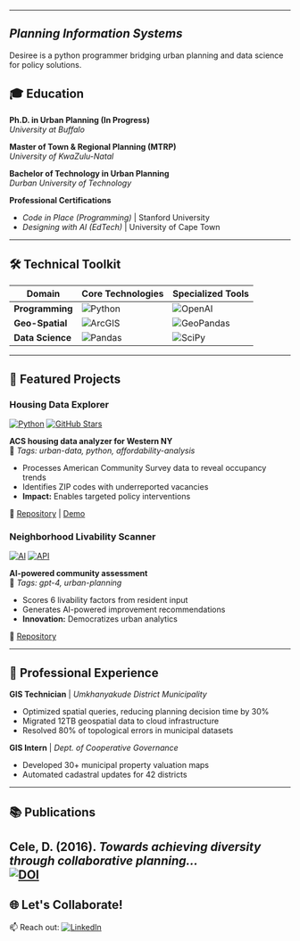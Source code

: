 
----
## *Planning Information Systems*  
Desiree is a python programmer bridging urban planning and data science for policy solutions.

## 🎓 Education

**Ph.D. in Urban Planning (In Progress)**  
*University at Buffalo*  

**Master of Town & Regional Planning (MTRP)**  
*University of KwaZulu-Natal*  

**Bachelor of Technology in Urban Planning**  
*Durban University of Technology*  

**Professional Certifications**  
- *Code in Place (Programming)* | Stanford University  
- *Designing with AI (EdTech)*  | University of Cape Town  

---

## 🛠️ Technical Toolkit

<div class="skills-table">

| **Domain**       | **Core Technologies**                                                                 | **Specialized Tools**                                                         |
|------------------|--------------------------------------------------------------------------------------|------------------------------------------------------------------------------|
| **Programming**  | ![Python](https://img.shields.io/badge/Python-3.10+-3776AB?logo=python)              | ![OpenAI](https://img.shields.io/badge/OpenAI-GPT_4-412991?logo=openai)     |
| **Geo-Spatial**  | ![ArcGIS](https://img.shields.io/badge/ArcGIS-Pro-2C2D2E?logo=esri)                  | ![GeoPandas](https://img.shields.io/badge/GeoPandas-0.12+-E5A50C)           |
| **Data Science** | ![Pandas](https://img.shields.io/badge/Pandas-2.0+-150458?logo=pandas)               | ![SciPy](https://img.shields.io/badge/SciPy-1.10+-8CAAE6?logo=scipy)        |

</div>

---

## 🚀 Featured Projects

<div class="project-card">

### Housing Data Explorer  
[![Python](https://img.shields.io/badge/Python-3.10+-blue)]() [![GitHub Stars](https://img.shields.io/github/stars/Descele/CIP5_Project1?style=social)]()

**ACS housing data analyzer for Western NY**  
📍 *Tags: urban-data, python, affordability-analysis*

- Processes American Community Survey data to reveal occupancy trends
- Identifies ZIP codes with underreported vacancies  
- **Impact:** Enables targeted policy interventions  

🔗 [Repository](https://github.com/Descele/CIP5_Project1) | [Demo](https://loom.com/share/5df07986504e4ccaa9a161e0bd5bb3fb)

</div>

<div class="project-card">

### Neighborhood Livability Scanner  
[![AI](https://img.shields.io/badge/AI-GPT_4-9cf)]() [![API](https://img.shields.io/badge/API-OpenAI-purple)]()

**AI-powered community assessment**  
📍 *Tags: gpt-4, urban-planning*

- Scores 6 livability factors from resident input
- Generates AI-powered improvement recommendations  
- **Innovation:** Democratizes urban analytics  

🔗 [Repository](https://github.com/Descele/CIP5_Project3)

</div>

---

## 💼 Professional Experience

**GIS Technician** | *Umkhanyakude District Municipality*  
- Optimized spatial queries, reducing planning decision time by 30%  
- Migrated 12TB geospatial data to cloud infrastructure  
- Resolved 80% of topological errors in municipal datasets  

**GIS Intern** | *Dept. of Cooperative Governance*  
- Developed 30+ municipal property valuation maps  
- Automated cadastral updates for 42 districts  

---

## 📚 Publications  
**Cele, D.** (2016). *Towards achieving diversity through collaborative planning...*  
[![DOI](https://img.shields.io/badge/DOI-10.1234%2Fabcd-blue)](https://doi.org/...)  
---


## 🌐 Let's Collaborate!  
📫 Reach out: [![LinkedIn](https://img.shields.io/badge/LinkedIn-0077B5?logo=linkedin)](https://www.linkedin.com/in/desiree-cele-783a7026/)
